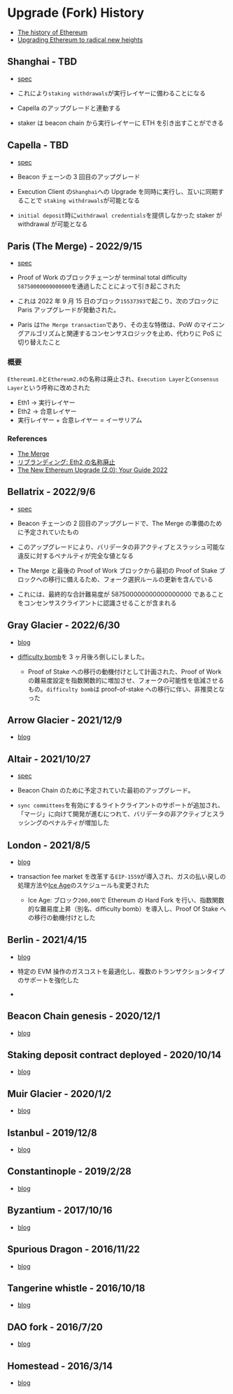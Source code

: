 # Upgrade (Fork) History

- [The history of Ethereum](https://ethereum.org/en/history/)
- [Upgrading Ethereum to radical new heights](https://ethereum.org/en/upgrades/)

## Shanghai - TBD

- [spec](https://github.com/ethereum/execution-specs/blob/master/network-upgrades/mainnet-upgrades/shanghai.md)

- これにより`staking withdrawals`が実行レイヤーに備わることになる
- Capella のアップグレードと連動する
- staker は beacon chain から実行レイヤーに ETH を引き出すことができる

## Capella - TBD

- [spec](https://github.com/ethereum/consensus-specs/blob/dev/specs/capella/beacon-chain.md)

- Beacon チェーンの 3 回目のアップグレード
- Execution Client の`Shanghai`への Upgrade を同時に実行し、互いに同期することで `staking withdrawals`が可能となる
- `initial deposit`時に`withdrawal credentials`を提供しなかった staker が withdrawal が可能となる

## Paris (The Merge) - 2022/9/15
- [spec](https://github.com/ethereum/execution-specs/blob/master/network-upgrades/mainnet-upgrades/paris.md)

- Proof of Work のブロックチェーンが terminal total difficulty `58750000000000000`を通過したことによって引き起こされた
- これは 2022 年 9 月 15 日のブロック`15537393`で起こり、次のブロックに Paris アップグレードが発動された。
- Paris は`The Merge transaction`であり、その主な特徴は、PoW のマイニングアルゴリズムと関連するコンセンサスロジックを止め、代わりに PoS に切り替えたこと

### 概要
`Ethereum1.0`と`Ethereum2.0`の名称は廃止され、`Execution Layer`と`Consensus Layer`という呼称に改めされた

- Eth1 -> 実行レイヤー
- Eth2 -> 合意レイヤー
- 実行レイヤー + 合意レイヤー = イーサリアム

### References
- [The Merge](https://ethereum.org/en/upgrades/merge/)
- [リブランディング: Eth2 の名称廃止](https://blog.ethereum.org/ja/2022/01/24/the-great-eth2-renaming)
- [The New Ethereum Upgrade (2.0): Your Guide 2022](https://www.alchemy.com/overviews/ethereum-2-0-your-guide-for-2022)


## Bellatrix - 2022/9/6

- [spec](https://github.com/ethereum/consensus-specs/tree/dev/specs/bellatrix)

- Beacon チェーンの 2 回目のアップグレードで、The Merge の準備のために予定されていたもの
- このアップグレードにより、バリデータの非アクティブとスラッシュ可能な違反に対するペナルティが完全な値となる
- The Merge と最後の Proof of Work ブロックから最初の Proof of Stake ブロックへの移行に備えるため、フォーク選択ルールの更新を含んでいる
- これには、最終的な合計難易度が 587500000000000000000 であることをコンセンサスクライアントに認識させることが含まれる

## Gray Glacier - 2022/6/30

- [blog](https://blog.ethereum.org/2022/06/16/gray-glacier-announcement)

- [difficulty bomb](https://ethereum.org/en/glossary/#difficulty-bomb)を 3 ヶ月後ろ倒しにしました。
  - Proof of Stake への移行の動機付けとして計画された、Proof of Work の難易度設定を指数関数的に増加させ、フォークの可能性を低減させるもの。`difficulty bomb`は proof-of-stake への移行に伴い、非推奨となった

## Arrow Glacier - 2021/12/9

- [blog](https://blog.ethereum.org/2021/11/10/arrow-glacier-announcement)

## Altair - 2021/10/27

- [spec](https://github.com/ethereum/consensus-specs/tree/dev/specs/altair)

- Beacon Chain のために予定されていた最初のアップグレード。
- `sync committees`を有効にするライトクライアントのサポートが追加され、「マージ」に向けて開発が進むにつれて、バリデータの非アクティブとスラッシングのペナルティが増加した

## London - 2021/8/5

- [blog](https://blog.ethereum.org/2021/07/15/london-mainnet-announcement)

- transaction fee market を改革する`EIP-1559`が導入され、ガスの払い戻しの処理方法や[Ice Age](https://ethereum.org/en/glossary/#ice-age)のスケジュールも変更された
  - Ice Age: ブロック`200,000`で Ethereum の Hard Fork を行い、指数関数的な難易度上昇（別名、difficulty bomb）を導入し、Proof Of Stake への移行の動機付けとした

## Berlin - 2021/4/15

- [blog](https://blog.ethereum.org/2021/03/08/ethereum-berlin-upgrade-announcement)

- 特定の EVM 操作のガスコストを最適化し、複数のトランザクションタイプのサポートを強化した
-

## Beacon Chain genesis - 2020/12/1

- [blog](https://blog.ethereum.org/2020/11/27/eth2-quick-update-no-21)

## Staking deposit contract deployed - 2020/10/14

- [blog](https://blog.ethereum.org/2020/11/04/eth2-quick-update-no-19)

## Muir Glacier - 2020/1/2

- [blog](https://blog.ethereum.org/2019/12/23/ethereum-muir-glacier-upgrade-announcement)

## Istanbul - 2019/12/8

- [blog](https://blog.ethereum.org/2019/11/20/ethereum-istanbul-upgrade-announcement)

## Constantinople - 2019/2/28

- [blog](https://blog.ethereum.org/2019/02/22/ethereum-constantinople-st-petersburg-upgrade-announcement)

## Byzantium - 2017/10/16

- [blog](https://blog.ethereum.org/2017/10/12/byzantium-hf-announcement)

## Spurious Dragon - 2016/11/22

- [blog](https://blog.ethereum.org/2016/11/18/hard-fork-no-4-spurious-dragon)

## Tangerine whistle - 2016/10/18

- [blog](https://blog.ethereum.org/2016/10/18/faq-upcoming-ethereum-hard-fork)

## DAO fork - 2016/7/20

- [blog](https://blog.ethereum.org/2016/07/20/hard-fork-completed)

## Homestead - 2016/3/14

- [blog](https://blog.ethereum.org/2016/02/29/homestead-release)
